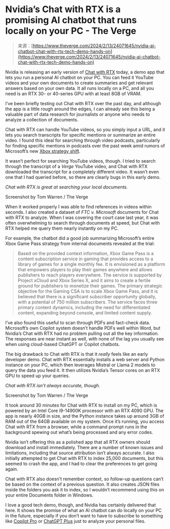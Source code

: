<!--yml
category: 未分类
date: 2024-05-27 14:49:03
-->

# Nvidia’s Chat with RTX is a promising AI chatbot that runs locally on your PC - The Verge

> 来源：[https://www.theverge.com/2024/2/13/24071645/nvidia-ai-chatbot-chat-with-rtx-tech-demo-hands-on](https://www.theverge.com/2024/2/13/24071645/nvidia-ai-chatbot-chat-with-rtx-tech-demo-hands-on)

Nvidia is releasing an early version of [Chat with RTX](https://go.redirectingat.com/?xs=1&id=1025X1701640&url=https%3A%2F%2Fwww.nvidia.com%2Fen-us%2Fai-on-rtx%2Fchat-with-rtx-generative-ai%2F) today, a demo app that lets you run a personal AI chatbot on your PC. You can feed it YouTube videos and your own documents to create summaries and get relevant answers based on your own data. It all runs locally on a PC, and all you need is an RTX 30- or 40-series GPU with at least 8GB of VRAM.

I’ve been briefly testing out Chat with RTX over the past day, and although the app is a little rough around the edges, I can already see this being a valuable part of data research for journalists or anyone who needs to analyze a collection of documents.

Chat with RTX can handle YouTube videos, so you simply input a URL, and it lets you search transcripts for specific mentions or summarize an entire video. I found this ideal for searching through video podcasts, particularly for finding specific mentions in podcasts over the past week amid rumors of Microsoft’s new [Xbox strategy shift](/2024/2/12/24067370/microsoft-xbox-playstation-switch-games-future-hardware).

It wasn’t perfect for searching YouTube videos, though. I tried to search through the transcript of a *Verge* YouTube video, and Chat with RTX downloaded the transcript for a completely different video. It wasn’t even one that I had queried before, so there are clearly bugs in this early demo.

*Chat with RTX is great at searching your local documents.*

Screenshot by Tom Warren / The Verge

When it worked properly I was able to find references in videos within seconds. I also created a dataset of *FTC v. Microsoft* documents for Chat with RTX to analyze. When I was covering the court case last year, it was often overwhelming to search through documents at speed, but Chat with RTX helped me query them nearly instantly on my PC.

For example, the chatbot did a good job summarizing Microsoft’s entire Xbox Game Pass strategy from internal documents revealed at the trial:

> Based on the provided context information, Xbox Game Pass is a content subscription service in gaming that provides access to a library of games for a single monthly fee. It is envisioned as a platform that empowers players to play their games anywhere and allows publishers to reach players everywhere. The service is supported by Project xCloud and Xbox Series X, and it aims to create a fertile ground for publishers to monetize their games. The primary strategic objective for the Gaming CSA is to scale Xbox Game Pass, and it is believed that there is a significant subscriber opportunity globally, with a potential of 750 million subscribers. The service faces three primary content dynamics, including the need for differentiated content, expanding beyond console, and limited content supply.

I’ve also found this useful to scan through PDFs and fact-check data. Microsoft’s own Copilot system doesn’t handle PDFs well within Word, but Nvidia’s Chat with RTX had no problem pulling out all the key information. The responses are near instant as well, with none of the lag you usually see when using cloud-based ChatGPT or Copilot chatbots.

The big drawback to Chat with RTX is that it *really* feels like an early developer demo. Chat with RTX essentially installs a web server and Python instance on your PC, which then leverages Mistral or Llama 2 models to query the data you feed it. It then utilizes Nvidia’s Tensor cores on an RTX GPU to speed up your queries.

*Chat with RTX isn’t always accurate, though.*

Screenshot by Tom Warren / The Verge

It took around 30 minutes for Chat with RTX to install on my PC, which is powered by an Intel Core i9-14900K processor with an RTX 4090 GPU. The app is nearly 40GB in size, and the Python instance takes up around 3GB of RAM out of the 64GB available on my system. Once it’s running, you access Chat with RTX from a browser, while a command prompt runs in the background spewing out what’s being processed and any error codes.

Nvidia isn’t offering this as a polished app that all RTX owners should download and install immediately. There are a number of known issues and limitations, including that source attribution isn’t always accurate. I also initially attempted to get Chat with RTX to index 25,000 documents, but this seemed to crash the app, and I had to clear the preferences to get going again.

Chat with RTX also doesn’t remember context, so follow-up questions can’t be based on the context of a previous question. It also creates JSON files inside the folders you ask it to index, so I wouldn’t recommend using this on your entire Documents folder in Windows.

I love a good tech demo, though, and Nvidia has certainly delivered that here. It shows the promise of what an AI chatbot can do locally on your PC in the future, especially if you don’t want to have to subscribe to something like [Copilot Pro](/2024/1/15/24038711/microsoft-copilot-pro-office-ai-apps) or [ChatGPT Plus](/2023/10/29/23937497/chatgpt-plus-new-beta-all-tools-update-pdf-data-analysis) just to analyze your personal files.